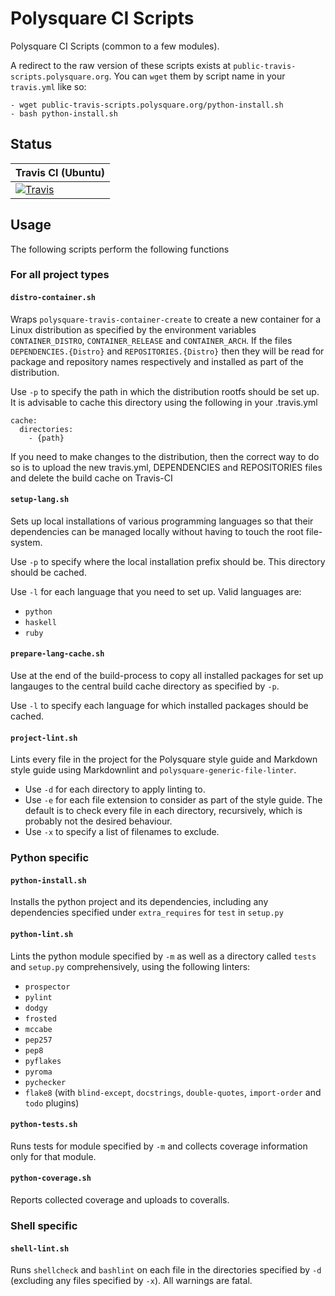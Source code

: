# Polysquare CI Scripts #

Polysquare CI Scripts (common to a few modules).

A redirect to the raw version of these scripts exists at
`public-travis-scripts.polysquare.org`. You can `wget` them by script name
in your `travis.yml` like so:

    - wget public-travis-scripts.polysquare.org/python-install.sh
    - bash python-install.sh

## Status ##

| Travis CI (Ubuntu) |
|--------------------|
|[![Travis](https://travis-ci.org/polysquare/polysquare-ci-scripts.svg?branch=master)](https://travis-ci.org/polysquare/polysquare-ci-scripts)

## Usage ##

The following scripts perform the following functions

### For all project types ###

#### `distro-container.sh` ####

Wraps `polysquare-travis-container-create` to create a new container for
a Linux distribution as specified by the environment variables
`CONTAINER_DISTRO`, `CONTAINER_RELEASE` and `CONTAINER_ARCH`. If the files
`DEPENDENCIES.{Distro}` and `REPOSITORIES.{Distro}` then they will be read
for package and repository names respectively and installed as part of
the distribution.

Use `-p` to specify the path in which the distribution rootfs should be
set up. It is advisable to cache this directory using the following
in your .travis.yml

    cache:
      directories:
        - {path}

If you need to make changes to the distribution, then the correct way to
do so is to upload the new travis.yml, DEPENDENCIES and REPOSITORIES files
and delete the build cache on Travis-CI

#### `setup-lang.sh` ####

Sets up local installations of various programming languages so that their
dependencies can be managed locally without having to touch the root
file-system.

Use `-p` to specify where the local installation prefix should be. This
directory should be cached.

Use `-l` for each language that you need to set up. Valid languages are:

* `python`
* `haskell`
* `ruby`

#### `prepare-lang-cache.sh` ####

Use at the end of the build-process to copy all installed packages for
set up langauges to the central build cache directory as specified by
`-p`.

Use `-l` to specify each language for which installed packages should
be cached.

#### `project-lint.sh` ####

Lints every file in the project for the Polysquare style guide and Markdown
style guide using Markdownlint and `polysquare-generic-file-linter`.

* Use `-d` for each directory to apply linting to.
* Use `-e` for each file extension to consider as part of the style guide. The
  default is to check every file in each directory, recursively, which is
  probably not the desired behaviour.
* Use `-x` to specify a list of filenames to exclude.

### Python specific ####

#### `python-install.sh` ####

Installs the python project and its dependencies, including any dependencies
specified under `extra_requires` for `test` in `setup.py`

#### `python-lint.sh` ####

Lints the python module specified by `-m` as well as a directory called
`tests` and `setup.py` comprehensively, using the following linters:

* `prospector`
* `pylint`
* `dodgy`
* `frosted`
* `mccabe`
* `pep257`
* `pep8`
* `pyflakes`
* `pyroma`
* `pychecker`
* `flake8` (with `blind-except`, `docstrings`, `double-quotes`, `import-order`
  and `todo` plugins)

#### `python-tests.sh` ####

Runs tests for module specified by `-m` and collects coverage information only
for that module.

#### `python-coverage.sh` ####

Reports collected coverage and uploads to coveralls.

### Shell specific ###

#### `shell-lint.sh` ####

Runs `shellcheck` and `bashlint` on each file in the directories specified by
`-d` (excluding any files specified by `-x`). All warnings are fatal.
